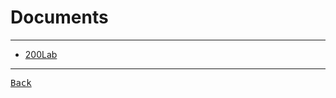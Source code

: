 # Documents

---

- [200Lab](https://200lab.io/blog/clean-code-la-gi-cac-nguyen-tac-de-viet-clean-code/)

---

[<kbd> Back </kbd>](./../readme.md)
